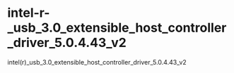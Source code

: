 # intel-r-_usb_3.0_extensible_host_controller_driver_5.0.4.43_v2
intel(r)_usb_3.0_extensible_host_controller_driver_5.0.4.43_v2
